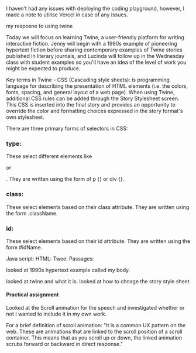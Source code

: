 
I haven't had any issues with deploying the coding playground, however, I made a note to utilise Vercel in case of any issues.

my resposne to using twine


Today we will focus on learning Twine, a user-friendly platform for writing interactive fiction. Jenny will begin with a 1990s example of pioneering hypertext fiction before sharing contemporary examples of Twine stories published in literary journals, and Lucinda will follow up in the Wednesday class with student examples so you'll have an idea of the level of work you might be expected to produce.

Key terms in Twine - 
CSS (Cascading style sheets): is programming language for describing the presentation of HTML elements (i.e. the colors, fonts, spacing, and general layout of a web page). When using Twine, additional CSS rules can be added through the Story Stylesheet screen. This CSS is inserted into the final story and provides an opportunity to override the color and formatting choices expressed in the story format's own stylesheet.

There are three primary forms of selectors in CSS:

### type: 
These select different elements like <p> or <div>. They are written using the form of p {} or div {}.
### class: 
These select elements based on their class attribute. They are written using the form .className.
### id: 
These select elements based on their id attribute. They are written using the form #idName.

Java script:
HTML: 
Twee: 
Passages: 

looked at 1990s hypertext example called my body.

looked at twine and what it is.
looked at how to chnage the story style sheet


#### Practical assignment 

Looked at the Scroll animation for the speech and investigated whether or not I wanted to include it in my own work.

For a brief definition of scroll animation: "It is a common UX pattern on the web. These are animations that are linked to the scroll position of a scroll container. This means that as you scroll up or down, the linked animation scrubs forward or backward in direct response." 

